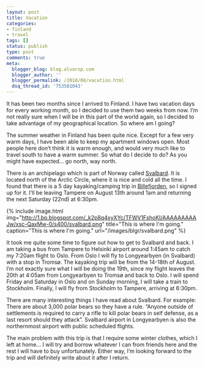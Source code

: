 ```yaml
---
layout: post
title: Vacation
categories:
- finland
- travel
tags: []
status: publish
type: post
comments: true
meta:
  blogger_blog: blog.alvarop.com
  blogger_author: ''
  blogger_permalink: /2010/08/vacation.html
  dsq_thread_id: '753581043'
---
```

It has been two months since I arrived to Finland. I have two vacation days for every working month, so I decided to use them two weeks from now.  I’m not really sure when I will be in this part of the world again, so I decided to take advantage of my geographical location. So where am I going?

The summer weather in Finland has been quite nice. Except for a few very warm days, I have been able to keep my apartment windows open. Most people here don’t think it is warm enough, and would very much like to travel south to have a warm summer. So what do I decide to do? As you might have expected… go north, way north.

There is an archipelago which is part of Norway called <a href="http://en.wikipedia.org/wiki/Svalbard">Svalbard</a>. It is located north of the Arctic Circle, where it is nice and cold all the time. I found that there is a 5 day kayaking/camping trip in <a href="http://en.wikipedia.org/wiki/Billefjorden">Billefjorden</a>, so I signed up for it. I’ll be leaving Tampere on August 13th around 1am and returning the next Saturday (22nd) at 6:30pm.

{% include image.html
            img="http://1.bp.blogspot.com/_k2p8q4xyXYc/TFWV1FshoKI/AAAAAAAAAJw/xsc-QaxMw-0/s400/svalbard.png"
            title="This is where I'm going."
            caption="This is where I'm going."
            url="/images/blgr/svalbard.png" %}

It took me quite some time to figure out how to get to Svalbard and back. I am taking a bus from Tampere to Helsinki airport around 1:45am to catch my 7:20am flight to Oslo. From Oslo I will fly to Longyearbyen (in Svalbard) with a stop in Tromsø. The kayaking trip will be from the 14-18th of August. I’m not exactly sure what I will be doing the 19th, since my flight leaves the 20th at 4:05am from Longyearbyen to Tromsø and back to Oslo. I will spend Friday and Saturday in Oslo and on Sunday morning, I will take a train to Stockholm. Finally, I will fly from Stockholm to Tampere, arriving at 6:30pm.

There are many interesting things I have read about Svalbard. For example: There are about 3,000 polar bears so they have a rule. “Anyone outside of settlements is required to carry a rifle to kill polar bears in self defense, as a last resort should they attack”. Svalbard airport in Longyearbyen is also the northernmost airport with public scheduled flights.

The main problem with this trip is that I require some winter clothes, which I left at home… I will try and borrow whatever I can from friends here and the rest I will have to buy unfortunately. Either way, I’m looking forward to the trip and will definitely write about it after I return.
